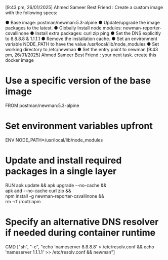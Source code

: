 [9:43 pm, 26/01/2025] Ahmed Sameer Best Friend : Create a custom image with the following specs:

● Base image: postman/newman:5.3-alpine
● Update/upgrade the image packages to the latest.
● Globally Install node modules: newman-reporter-csvallinone
● Install extra packages: curl zip ping
● Set the DNS explicitly to 8.8.8.8 & 1.1.1.1
● Remove the installation cache.
● Set an environment variable NODE_PATH to have the value /usr/local/lib/node_modules
● Set working directory to /etc/newman
● Set the entry point to newman
[9:43 pm, 26/01/2025] Ahmed Sameer Best Friend : your next task. create this docker image


# Use a specific version of the base image
FROM postman/newman:5.3-alpine

# Set environment variables upfront
ENV NODE_PATH=/usr/local/lib/node_modules

# Update and install required packages in a single layer
RUN apk update && apk upgrade --no-cache && \
    apk add --no-cache curl zip && \
    npm install -g newman-reporter-csvallinone && \
    rm -rf /root/.npm

# Specify an alternative DNS resolver if needed during container runtime
CMD ["sh", "-c", "echo 'nameserver 8.8.8.8' > /etc/resolv.conf && echo 'nameserver 1.1.1.1' >> /etc/resolv.conf && newman"]
